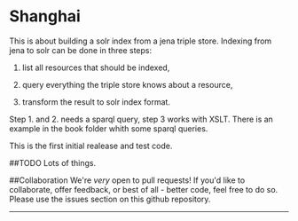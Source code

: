 

Shanghai
========

  This is about building a solr index from a jena triple store.
  Indexing from jena to solr can be done in three steps:

  1. list all resources that should be indexed,

  2. query everything the triple store knows about a resource,

  3. transform the result to solr index format.


  Step 1. and 2. needs a sparql query, step 3 works with XSLT.
  There is an example in the book folder whith some sparql queries.


  This is the first initial realease and test code.

##TODO
  Lots of things.

##Collaboration
  We're *very* open to pull requests! If you'd like to collaborate, 
  offer feedback, or best of all - better code, feel free to do so. 
  Please use the issues section on this github repository.
____________________________________________________________________________
